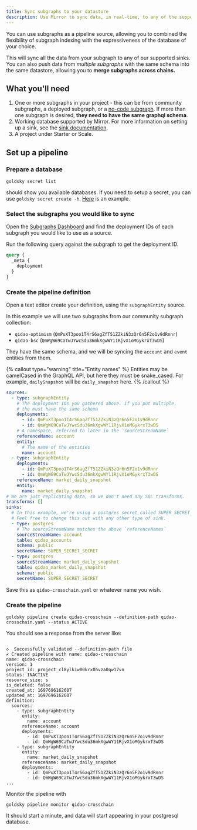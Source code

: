 ```yaml
---
title: Sync subgraphs to your datastore
description: Use Mirror to sync data, in real-time, to any of the supported sinks.
---
```


You can use subgraphs as a pipeline source, allowing you to combined the flexibility of subgraph indexing with the expressiveness of the database of your choice.

This will sync all the data from your subgraph to any of our supported sinks. You can also push data from _multiple subgraphs_ with the same schema into the same datastore, allowing you to **merge subgraphs across chains.**

## What you'll need

1. One or more subgraphs in your project - this can be from community subgraphs, a deployed subgraph, or a [no-code subgraph](subgraphs/instant-subgraphs). If more than one subgraph is desired, **they need to have the same graphql schema**.
2. Working database supported by Mirror. For more information on setting up a sink, see the [sink documentation](mirror/sinks/).
3. A project under Starter or Scale.

## Set up a pipeline

### Prepare a database

```shell
goldsky secret list
```

should show you available databases. If you need to setup a secret, you can use `goldsky secret create -h`. [Here](/mirror/sinks/postgresql#secrets) is an example.

### Select the subgraphs you would like to sync

Open the [Subgraphs Dashboard](https://app.goldsky.com/subgraphs) and find the deployment IDs of each subgraph you would like to use as a source.

Run the following query against the subgraph to get the deployment ID.

```graphql
query {
  _meta {
    deployment
  }
}
```

### Create the pipeline definition

Open a text editor create your definition, using the `subgraphEntity` source.

In this example we will use two subgraphs from our community subgraph collection:

- `qidao-optimism` (`QmPuXT3poo1T4rS6agZfT51ZZkiN3zQr6n5F2o1v9dRnnr`)
- `qidao-bsc` (`QmWgW69CaTwJYwcSdu36mkXgwWY11RjvX1oMGykrxT3wDS`)

They have the same schema, and we will be syncing the `account` and `event` entities from them.

{% callout type="warning" title="Entity names" %}
Entities may be camelCased in the GraphQL API, but here they must be snake_cased. For example, `dailySnapshot` will be `daily_snapshot` here.
{% /callout %}

```yaml
sources:
  - type: subgraphEntity
    # The deployment IDs you gathered above. If you put multiple,
    # the must have the same schema
    deployments:
      - id: QmPuXT3poo1T4rS6agZfT51ZZkiN3zQr6n5F2o1v9dRnnr
      - id: QmWgW69CaTwJYwcSdu36mkXgwWY11RjvX1oMGykrxT3wDS
    # A namespace, referred to later in the `sourceStreamName`
    referenceName: account
    entity:
      # The name of the entities
      name: account
  - type: subgraphEntity
    deployments:
      - id: QmPuXT3poo1T4rS6agZfT51ZZkiN3zQr6n5F2o1v9dRnnr
      - id: QmWgW69CaTwJYwcSdu36mkXgwWY11RjvX1oMGykrxT3wDS
    referenceName: market_daily_snapshot
    entity:
      name: market_daily_snapshot
# We are just replicating data, so we don't need any SQL transforms.
transforms: []
sinks:
  # In this example, we're using a postgres secret called SUPER_SECRET_SECRET.
  # Feel free to change this out with any other type of sink.
  - type: postgres
    # The sourceStreamName matches the above `referenceNames`
    sourceStreamName: account
    table: qidao_accounts
    schema: public
    secretName: SUPER_SECRET_SECRET
  - type: postgres
    sourceStreamName: market_daily_snapshot
    table: qidao_market_daily_snapshot
    schema: public
    secretName: SUPER_SECRET_SECRET
```

Save this as `qidao-crosschain.yaml` or whatever name you wish.

### Create the pipeline

```shell
goldsky pipeline create qidao-crosschain --definition-path qidao-crosschain.yaml --status ACTIVE
```

You should see a response from the server like:

```

◇  Successfully validated --definition-path file
✔ Created pipeline with name: qidao-crosschain
name: qidao-crosschain
version: 1
project_id: project_cl8ylkiw00krx0hvza0qw17vn
status: INACTIVE
resource_size: s
is_deleted: false
created_at: 1697696162607
updated_at: 1697696162607
definition:
  sources:
    - type: subgraphEntity
      entity:
        name: account
      referenceName: account
      deployments:
        - id: QmPuXT3poo1T4rS6agZfT51ZZkiN3zQr6n5F2o1v9dRnnr
        - id: QmWgW69CaTwJYwcSdu36mkXgwWY11RjvX1oMGykrxT3wDS
    - type: subgraphEntity
      entity:
        name: market_daily_snapshot
      referenceName: market_daily_snapshot
      deployments:
        - id: QmPuXT3poo1T4rS6agZfT51ZZkiN3zQr6n5F2o1v9dRnnr
        - id: QmWgW69CaTwJYwcSdu36mkXgwWY11RjvX1oMGykrxT3wDS
...
```

Monitor the pipeline with

```shell
goldsky pipeline monitor qidao-crosschain
```

It should start a minute, and data will start appearing in your postgresql database.

